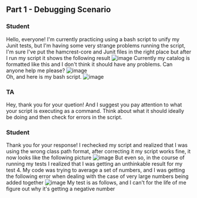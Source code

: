 ## Part 1 - Debugging Scenario
### Student 
Hello, everyone! I'm currently practicing using a bash script to unify my Junit tests, but I'm having some very strange problems running the script, I'm sure I've put the hamcrest-core and Junit files in the right place but after I run my script it shows the following result
![image](https://github.com/Awu-Lin/cse15l-lab-reports/assets/94472422/8f425810-1c3b-49ba-89ef-cf6296666b12)
Currently my catalog is formatted like this and I don't think it should have any problems. Can anyone help me please?
![image](https://github.com/Awu-Lin/cse15l-lab-reports/assets/94472422/cfa3f6e3-6615-4ea4-9935-2cca74f43075)\
Oh, and here is my bash script.
![image](https://github.com/Awu-Lin/cse15l-lab-reports/assets/94472422/53794b42-06f8-41c1-af04-3213a1dc55ef)


### TA
Hey, thank you for your quetion! And I suggest you pay attention to what your script is executing as a command. Think about what it should ideally be doing and then check for errors in the script.

### Student 
Thank you for your response! I rechecked my script and realized that I was using the wrong class path format, after correcting it my script works fine, it now looks like the following picture
![image](https://github.com/Awu-Lin/cse15l-lab-reports/assets/94472422/0882dc69-34ba-496a-9cb2-b73a61583494)
But even so, in the course of running my tests I realized that I was getting an unthinkable result for my test 4. My code was trying to average a set of numbers, and I was getting the following error when dealing with the case of very large numbers being added together
![image](https://github.com/Awu-Lin/cse15l-lab-reports/assets/94472422/b2c59c7a-180a-4ce1-ac76-c44f55b84e15)
My test is as follows, and I can't for the life of me figure out why it's getting a negative number


